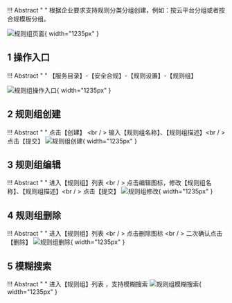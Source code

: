 !!! Abstract " "
    根据企业要求支持规则分类分组创建，例如：按云平台分组或者按合规模板分组。

![规则组页面](./img/security-compliance/rule_group/规则组页面.png){ width="1235px" }

## 1 操作入口

!!! Abstract " "
    【服务目录】-【安全合规】-【规则设置】-【规则组】

![规则组操作入口](./img/security-compliance/rule_group/规则组操作入口.png){ width="1235px" }

## 2 规则组创建

!!! Abstract " "
    点击【创建】 <br / >
    输入【规则组名称】、【规则组描述】<br / >
    点击【提交】
![规则组创建](./img/security-compliance/rule_group/规则组创建.png){ width="1235px" }

## 3 规则组编辑

!!! Abstract " "
    进入【规则组】列表 <br / >
    点击编辑图标，修改【规则组名称】、【规则组描述】<br / >
    点击【提交】
![规则组修改](./img/security-compliance/rule_group/规则组修改.png){ width="1235px" }

## 4 规则组删除

!!! Abstract " "
    进入【规则组】列表 <br / >
    点击删除图标 <br / >
    二次确认点击【删除】
![规则组删除](./img/security-compliance/rule_group/规则组删除.png){ width="1235px" }

## 5 模糊搜索

!!! Abstract " "
    进入【规则组】列表 ，支持模糊搜索
![规则组模糊搜索](./img/security-compliance/rule_group/规则组模糊搜索.png){ width="1235px" }

